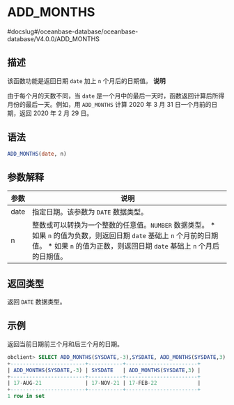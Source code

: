 ADD_MONTHS 
===============================
#docslug#/oceanbase-database/oceanbase-database/V4.0.0/ADD_MONTHS


描述 
-----------------------

该函数功能是返回日期 `date` 加上 `n` 个月后的日期值。
**说明**



由于每个月的天数不同，当 `date` 是一个月中的最后一天时，函数返回计算后所得月份的最后一天。例如，用 `ADD_MONTHS` 计算 2020 年 3 月 31 日一个月前的日期，返回 2020 年 2 月 29 日。

语法 
-----------------------

```sql
ADD_MONTHS(date, n)
```



参数解释 
-------------------------



|  参数  |                                                                                                                说明                                                                                                                 |
|------|-----------------------------------------------------------------------------------------------------------------------------------------------------------------------------------------------------------------------------------|
| date | 指定日期。该参数为 `DATE` 数据类型。                                                                                                                                                                                                            |
| n    | 整数或可以转换为一个整数的任意值。`NUMBER` 数据类型。 * 如果 `n` 的值为负数，则返回日期 `date` 基础上 `n` 个月前的日期值。   * 如果 `n` 的值为正数，则返回日期 `date` 基础上 `n` 个月后的日期值。    |



返回类型 
-------------------------

返回 `DATE` 数据类型。

示例 
-----------------------

返回当前日期前三个月和后三个月的日期。

```sql
obclient> SELECT ADD_MONTHS(SYSDATE,-3),SYSDATE, ADD_MONTHS(SYSDATE,3) FROM DUAL;
+------------------------+-----------+-----------------------+
| ADD_MONTHS(SYSDATE,-3) | SYSDATE   | ADD_MONTHS(SYSDATE,3) |
+------------------------+-----------+-----------------------+
| 17-AUG-21              | 17-NOV-21 | 17-FEB-22             |
+------------------------+-----------+-----------------------+
1 row in set
```


